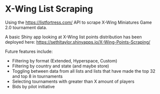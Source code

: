 # X-Wing List Scraping
Using the https://listfortress.com/ API to scrape X-Wing Miniatures Game 2.0 tournament data. 

A basic Shiny app looking at X-Wing list points distribution has been deployed here:
https://sethltaylor.shinyapps.io/X-Wing-Points-Scraping/

Future features include:
- Filtering by format (Extended, Hyperspace, Custom)
- Filtering by country and state (and maybe store)
- Toggling between data from all lists and lists that have made the top 32 and top 8 in tournaments
- Selecting tournaments with greater than X amount of players
- Bids by pilot initiative 


